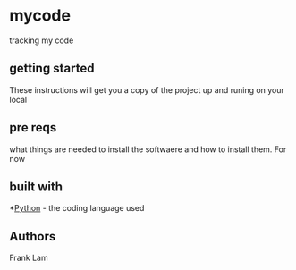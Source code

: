 # mycode
tracking my code

## getting started

These instructions will get you a copy of the project up and runing on your local 

## pre reqs
what things are needed to install the softwaere and how to install them. For now

## built with 

*[Python](https://www.python.org/) - the coding language used 

## Authors
Frank Lam
